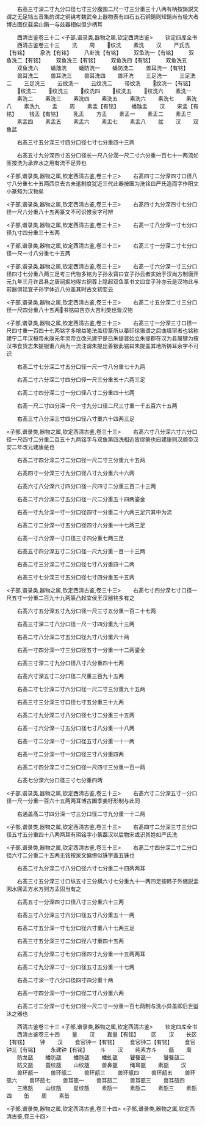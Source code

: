 <!-- { "loadSidebar": true } -->
　　右高三寸深二寸九分口径七寸三分腹围二尺一寸三分重三十八两有柄按鋗説文谓之无足铛五音集韵谓之铜铫考魏武帝上器物表有四石五石铜鋗则知鋗尚有极大者博古图仅载梁山鋗一与兹器相似但少柄耳

　　西清古鉴卷三十二
<子部,谱录类,器物之属,钦定西清古鉴>
　　钦定四库全书
　　西清古鉴卷三十三
　　洗
　　周
　　纹洗
　　素洗
　　汉
　　严氏洗【有铭】
　　泉洗【有铭】
　　八卦洗【有铭】
　　双鱼洗一【有铭】
　　双鱼洗二【有铭】
　　双鱼洗三【有铭】
　　双鱼洗四【有铭】
　　双鱼洗五
　　双鱼洗六
　　蟠虺洗
　　蟠防洗一
　　蟠防洗二
　　兽耳洗一【有铭】
　　兽耳洗二
　　兽耳洗三
　　兽耳洗四
　　兽环洗
　　三足洗一
　　三足洗二
　　三足洗三
　　云纹洗一
　　云纹洗二
　　带纹洗
　　纹洗一【有铭】
　　纹洗二
　　纹洗三
　　纹洗四
　　纹洗五
　　纹洗六
　　素洗一
　　素洗二
　　素洗三
　　素洗四
　　素洗五
　　素洗六
　　素洗七
　　素洗八
　　素洗九
　　盂
　　周
　　素盂【有铭】
　　蟠虺盂
　　汉
　　宋盂【有铭】
　　钱盂【有铭】
　　乳盂
　　方盂
　　素盂一
　　素盂二
　　素盂三
　　素盂四
　　素盂五
　　素盂六
　　素盂七
　　素盂八
　　盆
　　汉
　　双鱼盆



　　右髙三寸五分深三寸四分口径七寸七分重四十三两

　　右髙五寸九分深四寸五分口径长一尺八分濶一尺二寸六分重一百七十一两流如匜按洗为承弃水之用有流不足异也

<子部,谱录类,器物之属,钦定西清古鉴,卷三十三>
　　右髙四寸二分深四寸口径八寸八分重七十五两西京去古未逺制度犹近三代此器按圗为洗铭曰严氏造而字作阳文小篆知为汉物矣

<子部,谱录类,器物之属,钦定西清古鉴,卷三十三>
　　右髙四寸九分深四寸七分口径一尺六分重八十五两篆文不可识惟泉字可辨

<子部,谱录类,器物之属,钦定西清古鉴,卷三十三>
　　右髙一寸八分深一寸七分口径九寸四分重三十五两

<子部,谱录类,器物之属,钦定西清古鉴,卷三十三>
　　右髙三寸一分深二寸七分口径一尺一寸八分重七十五两

<子部,谱录类,器物之属,钦定西清古鉴,卷三十三>
　　右髙一寸六分深一寸三分口径四寸七分重八两三足考三代物多铭为子孙永寳曰宜子孙云者实始于汉尚方制唐开元九年三月许昌县之唐祠掘地得古铜尊上隐起双鱼篆书文曰宜子孙亦云是汉物此与前器俱铭宜子孙字体近八分盖其时古文初变云

<子部,谱录类,器物之属,钦定西清古鉴,卷三十三>
　　右髙二寸五分深二寸三分口径一尺四分重八十五两书铭曰吉亦大吉利类也皆汉物

<子部,谱录类,器物之属,钦定西清古鉴,卷三十三>
　　右髙三寸一分深三寸口径一尺四寸重一百四十七两铭字多增益笔法盖缪篆所以摹印徐锴谓之屈曲填宻者也铭称建宁二年汉桓帝永康元年灵帝立改元建宁是已朱提晋始立朱提郡在汉为县属犍为按汉书食货志朱提银重八两为一流注谓朱提出善银此铭曰朱提盖其地所铸耳余字不可识

　　右髙二寸七分深二寸五分口径一尺一寸八分重七十九两

　　右髙二寸六分深二寸四分口径一尺三分重五十六两三足

　　右髙二寸四分深二寸一分口径八寸二分重四十七两

　　右髙一尺二寸四分深一尺一寸九分口径二尺三寸重一千五百六十五两

　　右髙三寸八分深三寸四分口径八寸重六十四两三足

<子部,谱录类,器物之属,钦定西清古鉴,卷三十三>
　　右髙六寸八分深六寸六分口径一尺四寸二分重二百五十九两铭字与双鱼第四洗相近皆缪篆也曰建康则汉顺帝汉安二年改元建康是也



　　右髙二寸四分深二寸二分口径一尺二寸三分重九十五两

　　右髙四寸一分深三寸九分口径八寸九分重六十六两

　　右髙六寸八分深六寸四分口径一尺四寸二分重三百二十三两

　　右髙二寸六分深二寸五分口径一尺二分重五十四两鎏金

　　右髙一寸九分深一寸一分口径四寸一分重二十六两三足穴其中为流

　　右髙二寸二分深一寸五分口径四寸六分重一十七两三足

　　右髙一寸六分深一寸口径三寸四分重七两三足

　　右髙五寸四分深五寸二分口径一尺九分重一百一十三两

　　右髙二寸三分深二寸二分口径七寸八分重四十二两

　　右髙三寸七分深三寸五分口径七寸四分重五十五两

<子部,谱录类,器物之属,钦定西清古鉴,卷三十三>
　　右髙七寸四分深七寸口径一尺五寸一分重二百九十九两篆凸起宜侯王汉器铭多有之



　　右髙六寸五分深五寸九分口径一尺三寸五分重一百二十七两

　　右髙三寸深二寸八分口径一尺一寸四分重九十三两

　　右髙二寸八分深二寸五分口径九寸八分重六十两

　　右髙一寸四分深一寸三分口径五寸一分重一十二两鎏金

　　右髙三寸深二寸九分口径八寸六分重四十七两

　　右髙六寸深五寸二分口径二尺重三百九十五两

　　右髙二寸七分深二寸六分口径一尺二寸三分重九十五两

　　右髙三寸三分深三寸口径七寸五分重三十九两

　　右髙二寸九分深二寸八分口径七寸二分重三十五两

　　右髙一寸六分深一寸五分口径七寸八分重一十八两

　　右髙一寸二分深一寸一分口径五寸八分重一十一两

　　右髙一寸二分深一寸一分口径三寸八分重四两

　　右髙二寸四分深二寸二分口径一尺四寸三分重一百一两

　　右髙七分深六分口径三寸七分重四两

<子部,谱录类,器物之属,钦定西清古鉴,卷三十三>
　　右髙六寸二分深五寸一分口径一尺一分重一百六十五两两耳博古圗季姜杅形制与此同



　　右通盖髙二寸四分深一寸三分口径二寸九分重一十二两

<子部,谱录类,器物之属,钦定西清古鉴,卷三十三>
　　右髙四寸二分深三寸三分口径五寸五分重四十八两两耳有珥铭字小篆葢汉以后物宋或识其姓如严氏洗

<子部,谱录类,器物之属,钦定西清古鉴,卷三十三>
　　右髙二寸四分深二寸二分口径六寸二分重二十五两无铭按泉文偏傍似铢字盖五铢也



　　右髙二寸九分深二寸八分口径六寸七分重二十四两两耳

　　右髙三寸五分深三寸口纵五寸三分横六寸七分重九十一两四足按韩子外储説盂圎水圎盂方水方则方孟固当有之

　　右髙五寸一分深四寸口径八寸三分重六十三两

　　右髙三寸八分深三寸六分口径五寸八分重五十一两

　　右髙二寸五分深一寸七分口径六寸重八十七两三足

　　右髙三寸五分深三寸二分口径六寸重四十五两

　　右髙二寸九分深二寸七分口径四寸九分重一十五两两耳

　　右髙二寸九分深二寸一分口径五寸五分重一十七两

　　右髙二寸深一寸八分口径四寸四分重十两

　　右髙一寸四分深一寸一分口径二寸八分重六两

　　右髙二寸二分深一寸七分口径一尺二寸一分重一百七两制与洗小异盖即后世盥沐之器也

　　西清古鉴卷三十三
<子部,谱录类,器物之属,钦定西清古鉴>
　　钦定四库全书
　　西清古鉴卷三十四
　　量
　　汉
　　嘉量【有铭】
　　区
　　汉
　　长区【有铭】
　　钟
　　汉
　　食官钟一【有铭】
　　食官钟二【有铭】
　　食官钟三【有铭】
　　永建钟【有铭】
　　斗
　　汉
　　纯素方斗
　　瓿
　　周
　　防龙瓿
　　蟠防瓿
　　蟠虺瓿
　　蟠虬瓿
　　饕餮瓿一
　　饕餮瓿二
　　防文瓿
　　蚕纹瓿
　　山纹瓿
　　兽鼻瓿
　　绳耳瓿
　　素瓿
　　汉
　　兽环瓿一
　　兽环瓿二
　　兽环瓿三
　　兽环瓿四
　　兽环瓿五
　　兽环瓿六
　　兽环瓿七
　　兽耳瓿一
　　兽耳瓿二
　　兽耳瓿三
　　兽耳瓿四
　　三鹰瓿
　　山纹瓿
　　星纹瓿
　　素瓿一
　　素瓿二
　　素瓿三
　　素瓿四
　　缶
　　周
　　素缶

<子部,谱录类,器物之属,钦定西清古鉴,卷三十四>
<子部,谱录类,器物之属,钦定西清古鉴,卷三十四>

